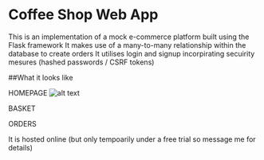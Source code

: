 # Coffee Shop Web App
This is an implementation of a mock e-commerce platform built using the Flask framework
It makes use of a many-to-many relationship within the database to create orders
It utilises login and signup incorpirating secuirity mesures (hashed passwords / CSRF tokens)

##What it looks like

HOMEPAGE
![alt text](https://github.com/[username]/[reponame]/blob/[branch]/image.jpg?raw=true)


BASKET

ORDERS

It is hosted online (but only tempoarily under a free trial so message me for details)
